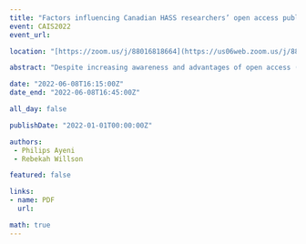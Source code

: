 ```yaml
---
title: "Factors influencing Canadian HASS researchers’ open access publishing practices: Implication for the future of scholarly communication"
event: CAIS2022
event_url: 

location: "[https://zoom.us/j/88016818664](https://us06web.zoom.us/j/88016818664?wd=bWlEMk1oZ3FyWTVFNXZISUh4dlZJdz09)"

abstract: "Despite increasing awareness and advantages of open access (OA) publishing, the uptake of OA in some disciplines is still low. In this study, we surveyed 228 early and mid-career researchers from 15 public universities in Canada. Findings show that altruism (r =.352) mostly influenced researchers’ OA publishing practices. Furthermore, ANOVA results showed that researchers’ career stages have significant effect on their OA publishing practices (F (2, 212) = 4, 449, p = .012, 𝜂2=.041). Therefore, building structures and policies that spur researchers’ altruism towards publishing OA should be a continuous and futuristic approach to achieving the ideals of OA."

date: "2022-06-08T16:15:00Z"
date_end: "2022-06-08T16:45:00Z"

all_day: false

publishDate: "2022-01-01T00:00:00Z"

authors:
 - Philips Ayeni  
 - Rebekah Willson

featured: false

links:
- name: PDF
  url:

math: true
---
```


